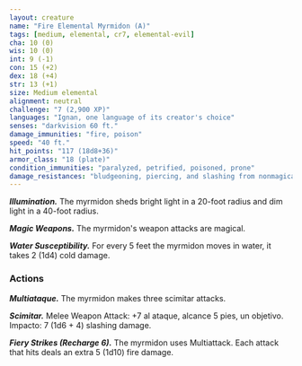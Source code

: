 ```yaml
---
layout: creature
name: "Fire Elemental Myrmidon (A)"
tags: [medium, elemental, cr7, elemental-evil]
cha: 10 (0)
wis: 10 (0)
int: 9 (-1)
con: 15 (+2)
dex: 18 (+4)
str: 13 (+1)
size: Medium elemental
alignment: neutral
challenge: "7 (2,900 XP)"
languages: "Ignan, one language of its creator's choice"
senses: "darkvision 60 ft."
damage_immunities: "fire, poison"
speed: "40 ft."
hit_points: "117 (18d8+36)"
armor_class: "18 (plate)"
condition_immunities: "paralyzed, petrified, poisoned, prone"
damage_resistances: "bludgeoning, piercing, and slashing from nonmagical weapons"
---
```


***Illumination.*** The myrmidon sheds bright light in a 20-foot radius and dim light in a 40-foot radius.

***Magic Weapons.*** The myrmidon's weapon attacks are magical.

***Water Susceptibility.*** For every 5 feet the myrmidon moves in water, it takes 2 (1d4) cold damage.

### Actions

***Multiataque.*** The myrmidon makes three scimitar attacks.

***Scimitar.*** Melee Weapon Attack: +7 al ataque, alcance 5 pies, un objetivo. Impacto: 7 (1d6 + 4) slashing damage.

***Fiery Strikes (Recharge 6).*** The myrmidon uses Multiattack. Each attack that hits deals an extra 5 (1d10) fire damage.